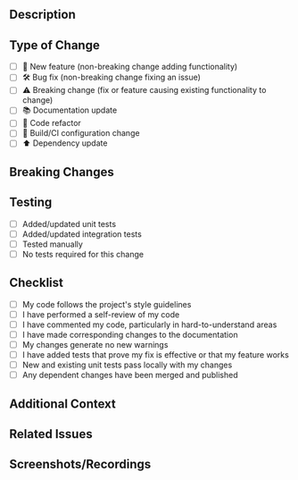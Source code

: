 ## Description

<!-- Provide a clear and concise description of the changes -->

## Type of Change
<!-- Mark the appropriate option with an [x] -->
- [ ] 🚀 New feature (non-breaking change adding functionality)
- [ ] 🛠️ Bug fix (non-breaking change fixing an issue)
- [ ] ⚠️ Breaking change (fix or feature causing existing functionality to change)
- [ ] 📚 Documentation update
- [ ] 🧹 Code refactor
- [ ] 🔧 Build/CI configuration change
- [ ] ⬆️ Dependency update

## Breaking Changes
<!-- If this PR contains breaking changes, please describe them here -->
<!-- Remove this section if there are no breaking changes -->

## Testing
<!-- Describe the testing you've done -->
- [ ] Added/updated unit tests
- [ ] Added/updated integration tests
- [ ] Tested manually
- [ ] No tests required for this change

## Checklist
<!-- Mark completed items with an [x] -->
- [ ] My code follows the project's style guidelines
- [ ] I have performed a self-review of my code
- [ ] I have commented my code, particularly in hard-to-understand areas
- [ ] I have made corresponding changes to the documentation
- [ ] My changes generate no new warnings
- [ ] I have added tests that prove my fix is effective or that my feature works
- [ ] New and existing unit tests pass locally with my changes
- [ ] Any dependent changes have been merged and published

## Additional Context
<!-- Add any other context about the PR here -->
<!-- Remove this section if not needed -->

## Related Issues
<!-- Link related issues here using #issue-number -->
<!-- Remove this section if not needed -->

## Screenshots/Recordings
<!-- If applicable, add screenshots or recordings to help explain your changes -->
<!-- Remove this section if not needed -->
